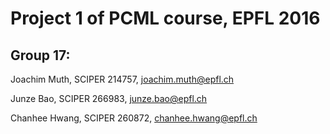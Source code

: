 # Project 1 of PCML course, EPFL 2016

## Group 17: 

Joachim Muth, SCIPER 214757, joachim.muth@epfl.ch 

Junze Bao, SCIPER 266983, junze.bao@epfl.ch 

Chanhee Hwang, SCIPER 260872, chanhee.hwang@epfl.ch
